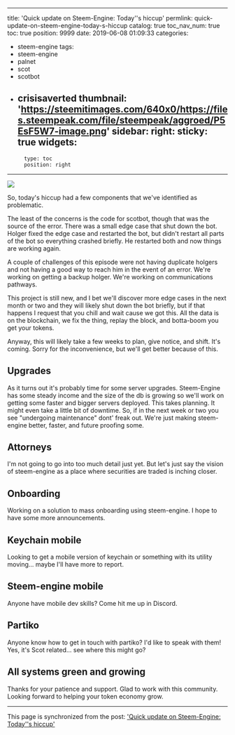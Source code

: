 
---
title: 'Quick update on Steem-Engine:  Today''s hiccup'
permlink: quick-update-on-steem-engine-today-s-hiccup
catalog: true
toc_nav_num: true
toc: true
position: 9999
date: 2019-06-08 01:09:33
categories:
- steem-engine
tags:
- steem-engine
- palnet
- scot
- scotbot
- crisisaverted
thumbnail: 'https://steemitimages.com/640x0/https://files.steempeak.com/file/steempeak/aggroed/P5EsF5W7-image.png'
sidebar:
    right:
        sticky: true
widgets:
    -
        type: toc
        position: right
---


![](https://steemitimages.com/640x0/https://files.steempeak.com/file/steempeak/aggroed/P5EsF5W7-image.png)

So, today's hiccup had a few components that we've identified as problematic.

The least of the concerns is the code for scotbot, though that was the source of the error.  There was a small edge case that shut down the bot.  Holger fixed the edge case and restarted the bot, but didn't restart all parts of the bot so everything crashed briefly.  He restarted both and now things are working again.

A couple of challenges of this episode were not having duplicate holgers and not having a good way to reach him in the event of an error.  We're working on getting a backup holger.  We're working on communications pathways.

This project is still new, and I bet we'll discover more edge cases in the next month or two and they will likely shut down the bot briefly, but if that happens I request that you chill and wait cause we got this.  All the data is on the blockchain, we fix the thing, replay the block, and botta-boom you get your tokens.

Anyway, this will likely take a few weeks to plan, give notice, and shift.  It's coming.  Sorry for the inconvenience, but we'll get better because of this.

## Upgrades

As it turns out it's probably time for some server upgrades.  Steem-Engine has some steady income and the size of the db is growing so we'll work on getting some faster and bigger servers deployed. This takes planning.  It might even take a little bit of downtime.  So, if in the next week or two you see "undergoing maintenance" dont' freak out.  We're just making steem-engine better, faster, and future proofing some.

## Attorneys

I'm not going to go into too much detail just yet.  But let's just say the vision of steem-engine as a place where securities are traded is inching closer.

## Onboarding

Working on a solution to mass onboarding using steem-engine.  I hope to have some more announcements.

## Keychain mobile

Looking to get a mobile version of keychain or something with its utility moving... maybe I'll have more to report.

## Steem-engine mobile

Anyone have mobile dev skills?  Come hit me up in Discord.

## Partiko

Anyone know how to get in touch with partiko?  I'd like to speak with them!  Yes, it's Scot related... see where this might go?

## All systems green and growing

Thanks for your patience and support.  Glad to work with this community.  Looking forward to helping your token economy grow.

- - -

This page is synchronized from the post: ['Quick update on Steem-Engine:  Today''s hiccup'](https://steemit.com/@aggroed/quick-update-on-steem-engine-today-s-hiccup)
